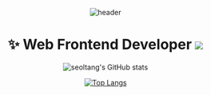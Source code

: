 <div align=center>

![header](https://capsule-render.vercel.app/api?type=cylinder&height=140&color=f8dadc&text=seoltang&fontColor=ff6e96&stroke=79dafa&strokeWidth=2&desc=설탕&descAlign=64&descAlignY=28&animation=twinkling)

# ✨ Web Frontend Developer <a href="https://velog.io/@seoltang" target="_blank"><img src="https://img.shields.io/badge/seoltang.log-20C997?style=flat&logo=velog&logoColor=white"/></a>

![seoltang's GitHub stats](https://github-readme-stats.vercel.app/api?username=seoltang&hide=stars,issues&show_icons=true&theme=dracula)

[![Top Langs](https://github-readme-stats.vercel.app/api/top-langs/?username=seoltang&layout=compact&theme=dracula)](https://github.com/seoltang/github-readme-stats)

</div>

<!--
**seoltang/seoltang** is a ✨ _special_ ✨ repository because its `README.md` (this file) appears on your GitHub profile.

Here are some ideas to get you started:

- 🔭 I’m currently working on ...
- 🌱 I’m currently learning ...
- 👯 I’m looking to collaborate on ...
- 🤔 I’m looking for help with ...
- 💬 Ask me about ...
- 📫 How to reach me: ...
- 😄 Pronouns: ...
- ⚡ Fun fact: ...
-->
